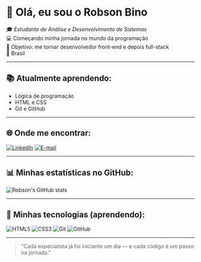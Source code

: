 # 👋 Olá, eu sou o Robson Bino

🎓 *Estudante de Análise e Desenvolvimento de Sistemas*  
💻 Começando minha jornada no mundo da programação  
🚀 Objetivo: me tornar desenvolvedor front-end e depois full-stack  
📍 Brasil  

---

## 📚 Atualmente aprendendo:
- Lógica de programação
- HTML e CSS
- Git e GitHub

---

## 🌐 Onde me encontrar:
[![LinkedIn](https://img.shields.io/badge/LinkedIn-000?style=for-the-badge&logo=linkedin&logoColor=0A66C2)](https://www.linkedin.com/in/robson-bino-a7213337a)
[![E-mail](https://img.shields.io/badge/Email-000?style=for-the-badge&logo=gmail&logoColor=EA4335)](mailto:robsonbino20@gmail.com)

---

## 📊 Minhas estatísticas no GitHub:
![Robson's GitHub stats](https://github-readme-stats.vercel.app/api?username=RobsonBino&show_icons=true&theme=tokyonight)  

---

## 🚀 Minhas tecnologias (aprendendo):
![HTML5](https://img.shields.io/badge/HTML5-000?style=for-the-badge&logo=html5&logoColor=E34F26)
![CSS3](https://img.shields.io/badge/CSS3-000?style=for-the-badge&logo=css3&logoColor=1572B6)
![Git](https://img.shields.io/badge/Git-000?style=for-the-badge&logo=git&logoColor=F05032)
![GitHub](https://img.shields.io/badge/GitHub-000?style=for-the-badge&logo=github&logoColor=fff)

---

> "Cada especialista já foi iniciante um dia — e cada código é um passo na jornada."
